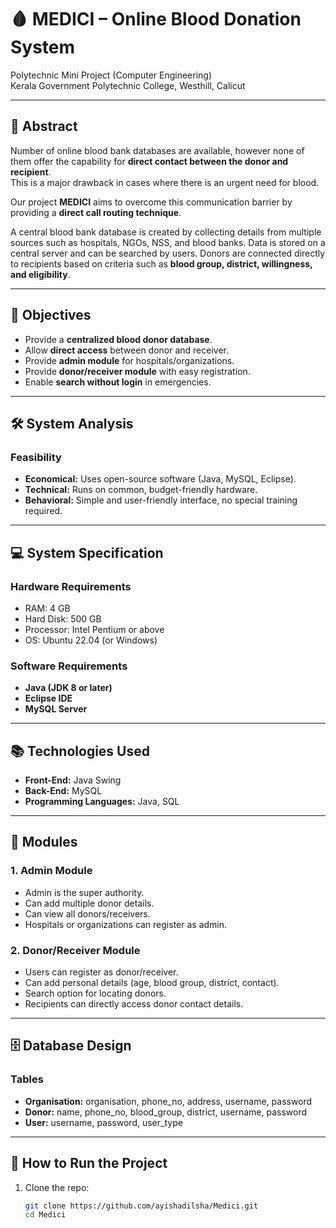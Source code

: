 # 🩸 MEDICI – Online Blood Donation System

Polytechnic Mini Project (Computer Engineering)  
Kerala Government Polytechnic College, Westhill, Calicut  

---

## 📖 Abstract
Number of online blood bank databases are available, however none of them offer the capability for **direct contact between the donor and recipient**.  
This is a major drawback in cases where there is an urgent need for blood.  

Our project **MEDICI** aims to overcome this communication barrier by providing a **direct call routing technique**.  

A central blood bank database is created by collecting details from multiple sources such as hospitals, NGOs, NSS, and blood banks. Data is stored on a central server and can be searched by users. Donors are connected directly to recipients based on criteria such as **blood group, district, willingness, and eligibility**.

---

## 🎯 Objectives
- Provide a **centralized blood donor database**.  
- Allow **direct access** between donor and receiver.  
- Provide **admin module** for hospitals/organizations.  
- Provide **donor/receiver module** with easy registration.  
- Enable **search without login** in emergencies.  

---

## 🛠️ System Analysis

### Feasibility
- **Economical:** Uses open-source software (Java, MySQL, Eclipse).  
- **Technical:** Runs on common, budget-friendly hardware.  
- **Behavioral:** Simple and user-friendly interface, no special training required.  

---

## 💻 System Specification

### Hardware Requirements
- RAM: 4 GB  
- Hard Disk: 500 GB  
- Processor: Intel Pentium or above  
- OS: Ubuntu 22.04 (or Windows)  

### Software Requirements
- **Java (JDK 8 or later)**  
- **Eclipse IDE**  
- **MySQL Server**  

---

## 📚 Technologies Used
- **Front-End:** Java Swing  
- **Back-End:** MySQL  
- **Programming Languages:** Java, SQL  

---

## 🧩 Modules

### 1. Admin Module
- Admin is the super authority.  
- Can add multiple donor details.  
- Can view all donors/receivers.  
- Hospitals or organizations can register as admin.  

### 2. Donor/Receiver Module
- Users can register as donor/receiver.  
- Can add personal details (age, blood group, district, contact).  
- Search option for locating donors.  
- Recipients can directly access donor contact details.  

---

## 🗄️ Database Design

### Tables
- **Organisation:** organisation, phone_no, address, username, password  
- **Donor:** name, phone_no, blood_group, district, username, password  
- **User:** username, password, user_type  

---

## 🚀 How to Run the Project

1. Clone the repo:  
   ```bash
   git clone https://github.com/ayishadilsha/Medici.git
   cd Medici
